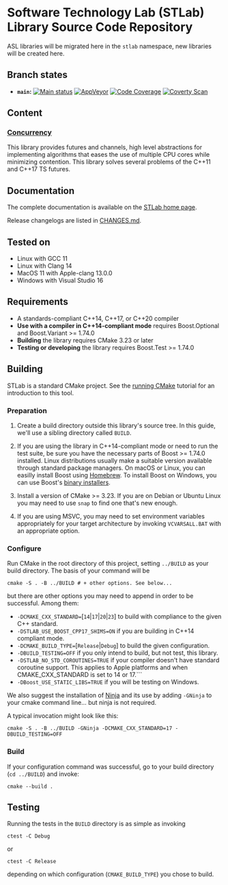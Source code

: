 # Software Technology Lab (STLab) Library Source Code Repository

ASL libraries will be migrated here in the `stlab` namespace, new libraries will be created here.

## Branch states

- **`main`:**
[![Main status](https://github.com/stlab/libraries/actions/workflows/conan.yml/badge.svg)](https://github.com/stlab/libraries/actions/workflows/conan.yml/badge.svg)
[![AppVeyor](https://ci.appveyor.com/api/projects/status/aaf2uibkql1625dl/branch/main?svg=true)](https://ci.appveyor.com/project/fosterbrereton/libraries/branch/main)
[![Code Coverage](https://codecov.io/github/stlab/libraries/coverage.svg?branch=main)](https://codecov.io/gh/stlab/libraries/branch/main)
[![Coverty Scan](https://scan.coverity.com/projects/13163/badge.svg)](https://scan.coverity.com/projects/stlab_libraries)

## Content

### [Concurrency](https://www.stlab.cc/libraries/concurrency/)
This library provides futures and channels, high level abstractions for implementing algorithms that eases the use of multiple CPU cores while minimizing contention. This library solves several problems of the C++11 and C++17 TS futures.

## Documentation

The complete documentation is available on the [STLab home page](http://stlab.cc).

Release changelogs are listed in [CHANGES.md](CHANGES.md).

## Tested on

- Linux with GCC 11
- Linux with Clang 14
- MacOS 11 with Apple-clang 13.0.0
- Windows with Visual Studio 16

## Requirements

- A standards-compliant C++14, C++17, or C++20 compiler
- **Use with a compiler in C++14-compliant mode** requires Boost.Optional and Boost.Variant >= 1.74.0
- **Building** the library requires CMake 3.23 or later
- **Testing or developing** the library requires Boost.Test >= 1.74.0

## Building

STLab is a standard CMake project. See the [running CMake](https://cmake.org/runningcmake) tutorial
for an introduction to this tool.

### Preparation

1. Create a build directory outside this library's source tree.  In this guide, we'll use a sibling
   directory called `BUILD`.

2. If you are using the library in C++14-compliant mode or need to run the test suite, be sure you
   have the necessary parts of Boost >= 1.74.0 installed.  Linux distributions usually make a
   suitable version available through standard package managers.  On macOS or Linux, you can easilly
   install Boost using [Homebrew](https://brew.sh/).  To install Boost on Windows, you can use
   Boost's [binary installers](https://sourceforge.net/projects/boost/files/boost-binaries/).

3. Install a version of CMake >= 3.23.  If you are on Debian or Ubuntu Linux you may need to use
   `snap` to find one that's new enough.

4. If you are using MSVC, you may need to set environment variables appropriately for your target
   architecture by invoking `VCVARSALL.BAT` with an appropriate option.

### Configure

Run CMake in the root directory of this project, setting `../BUILD` as your build directory.  The
basis of your command will be

```
cmake -S . -B ../BUILD # + other options. See below...
```

but there are other options you may need to append in order to be successful.  Among them:

* `-DCMAKE_CXX_STANDARD=`[`14`|`17`|`20`|`23`] to build with compliance to the given C++ standard.
* `-DSTLAB_USE_BOOST_CPP17_SHIMS=ON` if you are building in C++14 compliant mode.
* `-DCMAKE_BUILD_TYPE=`[`Release`|`Debug`] to build the given configuration.
* `-DBUILD_TESTING=OFF` if you only intend to build, but not test, this library.
* `-DSTLAB_NO_STD_COROUTINES=TRUE` if your compiler doesn't have standard coroutine support. This applies to Apple platforms and when CMAKE_CXX_STANDARD is set to 14 or 17.```
* `-DBoost_USE_STATIC_LIBS=TRUE` if you will be testing on Windows.

We also suggest the installation of [Ninja](https://ninja-build.org/) and its use by adding
`-GNinja` to your cmake command line… but ninja is not required.

A typical invocation might look like this:

```
cmake -S . -B ../BUILD -GNinja -DCMAKE_CXX_STANDARD=17 -DBUILD_TESTING=OFF
```

### Build

If your configuration command was successful, go to your build directory (`cd ../BUILD`) and invoke:

```
cmake --build .
```

## Testing

Running the tests in the `BUILD` directory is as simple as invoking 

```
ctest -C Debug
```
or
```
ctest -C Release
```

depending on which configuration (`CMAKE_BUILD_TYPE`) you chose to build.

